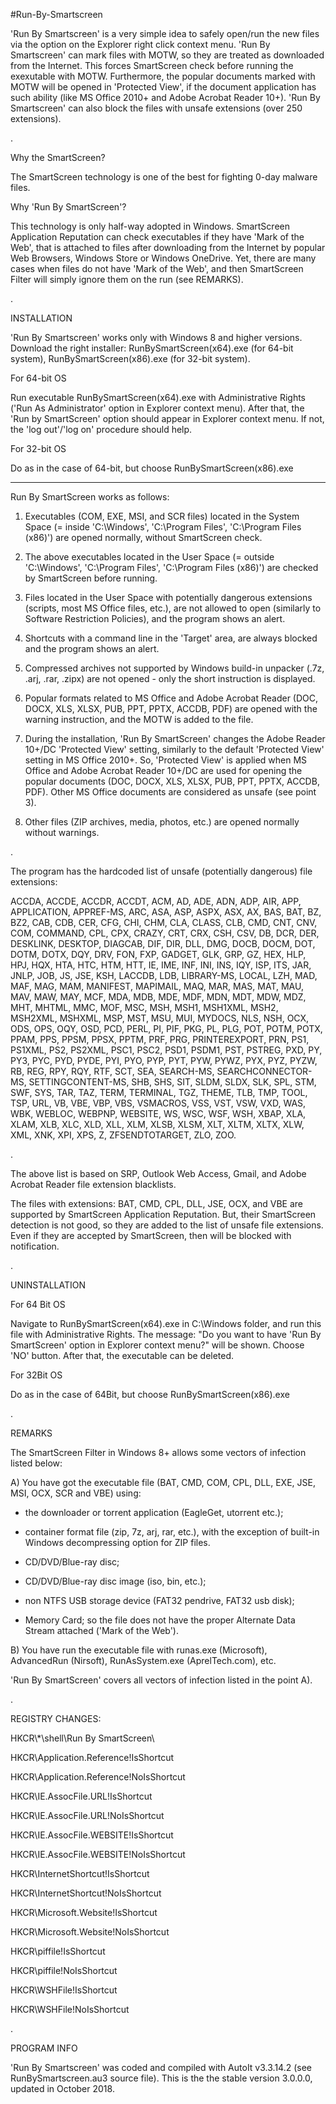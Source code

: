 #Run-By-Smartscreen

'Run By Smartscreen' is a very simple idea to safely open/run the new files via the option on the Explorer right click context menu. 'Run By Smartscreen' can mark files with MOTW, so they are treated as downloaded from the Internet. This forces SmartScreen check before running the exexutable with MOTW. Furthermore, the popular documents marked with MOTW will be opened in 'Protected View', if the document application has such ability (like MS Office 2010+ and Adobe Acrobat Reader 10+). 'Run By Smartscreen' can also block the files with unsafe extensions (over 250 extensions).

.

Why the SmartScreen?

The SmartScreen technology is one of the best for fighting 0-day malware files.

Why 'Run By SmartScreen'?

This technology is only half-way adopted in Windows. SmartScreen Application Reputation can check executables if they have 'Mark of the Web', that is attached to files after downloading from the Internet by popular Web Browsers, Windows Store or Windows OneDrive. Yet, there are many cases when files do not have 'Mark of the Web', and then SmartScreen Filter will simply ignore them on the run (see REMARKS).

.

INSTALLATION

'Run By Smartscreen' works only with Windows 8 and higher versions. Download the right installer: RunBySmartScreen(x64).exe (for 64-bit system), RunBySmartScreen(x86).exe (for 32-bit system).

For 64-bit OS

Run executable  RunBySmartScreen(x64).exe with Administrative Rights ('Run As Administrator' option in Explorer context menu). After that, the 'Run by SmartScreen' option should appear in Explorer context menu. If not, the 'log out'/'log on' procedure should help. 

For 32-bit OS

Do as in the case of 64-bit, but choose RunBySmartScreen(x86).exe

---------------------------------------------------------------------------------------------------------------------------------------
Run By SmartScreen works as follows:

1. Executables (COM, EXE, MSI, and SCR files) located in the System Space (= inside 'C:\Windows', 'C:\Program Files', 'C:\Program Files
(x86)') are opened normally, without SmartScreen check.

2. The above executables located in the User Space (= outside 'C:\Windows', 'C:\Program Files', 'C:\Program Files (x86)') are checked by
SmartScreen before running.

3. Files located in the User Space with potentially dangerous extensions (scripts, most MS Office files, etc.), are not allowed to open
(similarly to Software Restriction Policies), and the program shows an alert.

4. Shortcuts with a command line in the 'Target' area, are always blocked and the program shows an alert.

5. Compressed archives not supported by Windows build-in unpacker  (.7z, .arj, .rar, .zipx) are not opened - only the short instruction
is displayed.

6. Popular formats related to MS Office and Adobe Acrobat Reader (DOC, DOCX, XLS, XLSX, PUB, PPT, PPTX, ACCDB, PDF) are opened with the
warning instruction, and the MOTW is added to the file.

7. During the installation, 'Run By SmartScreen' changes the Adobe Reader 10+/DC 'Protected View' setting, similarly to the default 'Protected View' setting in MS Office 2010+. So, 'Protected View' is applied when MS Office and Adobe Acrobat Reader 10+/DC are used for
opening the popular documents (DOC, DOCX, XLS, XLSX, PUB, PPT, PPTX, ACCDB, PDF). Other MS Office documents are considered as unsafe
(see point 3).

8. Other files (ZIP archives, media, photos, etc.) are opened normally without warnings.

.

The program has the hardcoded list of unsafe (potentially dangerous) file extensions:

ACCDA, ACCDE, ACCDR, ACCDT, ACM, AD, ADE, ADN, ADP, AIR, APP, APPLICATION, APPREF-MS, ARC, ASA, ASP, ASPX, ASX, AX, BAS, BAT, BZ, BZ2,
CAB, CDB, CER, CFG, CHI, CHM, CLA, CLASS, CLB, CMD, CNT, CNV, COM, COMMAND, CPL, CPX, CRAZY, CRT, CRX, CSH, CSV, DB, DCR, DER, DESKLINK,
DESKTOP, DIAGCAB, DIF, DIR, DLL, DMG, DOCB, DOCM, DOT, DOTM, DOTX, DQY, DRV, FON, FXP, GADGET, GLK, GRP, GZ, HEX, HLP, HPJ, HQX,
HTA, HTC, HTM, HTT, IE, IME, INF, INI, INS, IQY, ISP, ITS, JAR, JNLP, JOB, JS, JSE, KSH, LACCDB, LDB, LIBRARY-MS, LOCAL, LZH, MAD, MAF,
MAG, MAM, MANIFEST, MAPIMAIL, MAQ, MAR, MAS, MAT, MAU, MAV, MAW, MAY, MCF, MDA, MDB, MDE, MDF, MDN, MDT, MDW, MDZ, MHT, MHTML, MMC, MOF,
MSC, MSH, MSH1, MSH1XML, MSH2, MSH2XML, MSHXML, MSP, MST, MSU, MUI, MYDOCS, NLS, NSH, OCX, ODS, OPS, OQY, OSD, PCD, PERL, PI, PIF,
PKG, PL, PLG, POT, POTM, POTX, PPAM, PPS, PPSM, PPSX, PPTM, PRF, PRG, PRINTEREXPORT, PRN, PS1, PS1XML, PS2, PS2XML, PSC1, PSC2, PSD1,
PSDM1, PST, PSTREG, PXD, PY, PY3, PYC, PYD, PYDE, PYI, PYO, PYP, PYT, PYW, PYWZ, PYX, PYZ, PYZW, RB, REG, RPY, RQY, RTF, SCT, SEA,
SEARCH-MS, SEARCHCONNECTOR-MS, SETTINGCONTENT-MS, SHB, SHS, SIT, SLDM, SLDX, SLK, SPL, STM, SWF, SYS, TAR, TAZ, TERM, TERMINAL, TGZ,
THEME, TLB, TMP, TOOL, TSP, URL, VB, VBE, VBP, VBS, VSMACROS, VSS, VST, VSW, VXD, WAS, WBK, WEBLOC, WEBPNP, WEBSITE, WS, WSC, WSF, WSH,
XBAP, XLA, XLAM, XLB, XLC, XLD, XLL, XLM, XLSB, XLSM, XLT, XLTM, XLTX, XLW, XML, XNK, XPI, XPS, Z, ZFSENDTOTARGET, ZLO, ZOO.

.

The above list is based on SRP, Outlook Web Access, Gmail, and Adobe Acrobat Reader file extension blacklists.

The files with extensions: BAT, CMD, CPL, DLL, JSE, OCX, and VBE are supported by SmartScreen Application Reputation. But, their
SmartScreen detection is not good, so they are added to the list of unsafe file extensions. Even if they are accepted by SmartScreen,
then will be blocked with notification.

.

UNINSTALLATION

For 64 Bit OS

Navigate to RunBySmartScreen(x64).exe in C:\Windows folder, and run this file with Administrative Rights. The message: "Do you want to
have 'Run By SmartScreen' option in Explorer context menu?" will be shown. Choose 'NO' button. After that, the executable can be deleted.

For 32Bit OS

Do as in the case of 64Bit, but choose RunBySmartScreen(x86).exe

.

REMARKS

The SmartScreen Filter in Windows 8+ allows some vectors of infection listed below:

A) You have got the executable file (BAT, CMD, COM, CPL, DLL, EXE, JSE, MSI, OCX, SCR and VBE) using:

* the downloader or torrent application (EagleGet, utorrent etc.);

* container format file (zip, 7z, arj, rar, etc.), with the exception of built-in Windows decompressing option for ZIP files.

* CD/DVD/Blue-ray disc;

* CD/DVD/Blue-ray disc image (iso, bin, etc.);

* non NTFS USB storage device (FAT32 pendrive, FAT32 usb disk);

* Memory Card; so the file does not have the proper Alternate Data Stream attached ('Mark of the Web').

B) You have run the executable file with runas.exe (Microsoft), AdvancedRun (Nirsoft), RunAsSystem.exe (AprelTech.com), etc.

'Run By SmartScreen' covers all vectors of infection listed in the point A).

.

REGISTRY CHANGES:

HKCR\\*\shell\Run By SmartScreen\

HKCR\Application.Reference!IsShortcut

HKCR\Application.Reference!NoIsShortcut

HKCR\IE.AssocFile.URL!IsShortcut

HKCR\IE.AssocFile.URL!NoIsShortcut

HKCR\IE.AssocFile.WEBSITE!IsShortcut

HKCR\IE.AssocFile.WEBSITE!NoIsShortcut

HKCR\InternetShortcut!IsShortcut

HKCR\InternetShortcut!NoIsShortcut

HKCR\Microsoft.Website!IsShortcut

HKCR\Microsoft.Website!NoIsShortcut

HKCR\piffile!IsShortcut

HKCR\piffile!NoIsShortcut

HKCR\WSHFile!IsShortcut

HKCR\WSHFile!NoIsShortcut

.

PROGRAM INFO

'Run By Smartscreen' was coded and compiled with AutoIt v3.3.14.2 (see RunBySmartscreen.au3 source file). 
This is the the stable version 3.0.0.0, updated in October 2018.
